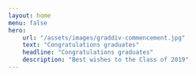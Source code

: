 ```yaml
---
layout: home
menu: false
hero:
    url: "/assets/images/graddiv-commencement.jpg"
    text: "Congratulations graduates"
    headline: "Congratulations graduates"
    description: "Best wishes to the Class of 2019"
---
```

